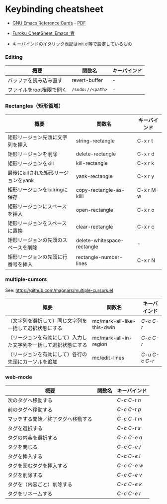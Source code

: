 Keybinding cheatsheet
=====================

* [GNU Emacs Reference Cards](https://www.gnu.org/software/emacs/refcards/index.html) - [PDF](https://www.gnu.org/software/emacs/refcards/pdf/refcard.pdf)
* [Furoku_CheatSheet_Emacs_責](https://gihyo.jp/assets/files/magazine/SD/2015/201510/download/Furoku_CheatSheet_Emacs.pdf)

* キーバインドのイタリック表記はinit.el等で設定しているもの

### Editing

| 概要 | 関数名 | キーバインド |
|------|--------|--------------|
| バッファを読み込み直す | revert-buffer | - |
| ファイルをroot権限で開く | `/sudo://<path>` | - |

### Rectangles（矩形領域）

| 概要 | 関数名 | キーバインド |
|------|--------|--------------|
| 矩形リージョン先頭に文字列を挿入 | string-rectangle | C-x r t |
| 矩形リージョンを削除 | delete-rectangle | C-x r d |
| 矩形リージョンをkill | kill-rectangle | C-x r k |
| 最後にkillされた矩形リージョンをyank | yank-rectangle | C-x r y |
| 矩形リージョンをkillringに保存 | copy-rectangle-as-kilil | C-x r M-w |
| 矩形リージョンにスペースを挿入 | open-rectangle | C-x r o |
| 矩形リージョンをスペースに置換 | clear-rectangle | C-x r c |
| 矩形リージョンの先頭のスペースを削除 | delete-whitespace-rectangle | - |
| 矩形リージョンの先頭に行番号を挿入 | rectangle-number-lines | C-x r N |

### multiple-cursors

See: https://github.com/magnars/multiple-cursors.el

| 概要 | 関数名 | キーバインド |
|------|--------|--------------|
| （文字列を選択して）同じ文字列を一括して選択状態にする | mc/mark-all-like-this-dwin | *C-c C-r* |
| （リージョンを有効にして）入力した文字列を一括して選択状態にする | mc/mark-all-in-region | *C-c C-r* |
| （リージョンを有効にして）各行の先頭にカーソルを追加 | mc/edit-lines | *C-u C-c C-r* |

### web-mode

| 概要 | 関数名 | キーバインド |
|------|--------|--------------|
| 次のタグへ移動する |  | *C-c C-t n* |
| 前のタグへ移動する |  | *C-c C-t p* |
| マッチする開始／終了タグへ移動する |  | *C-c C-t m* |
| タグを選択する | | *C-c C-t s* |
| タグの内容を選択する | | *C-c C-e a* |
| タグを閉じる | | *C-c C-e /* |
| タグを挿入する | | *C-c C-e i* |
| タグを囲むタグを挿入する | | *C-c C-e w* |
| タグを削除する | | *C-c C-e v*
| タグを（内容ごと）削除する | | *C-c C-e k* |
| タグをリネームする | | *C-c C-e r* |
